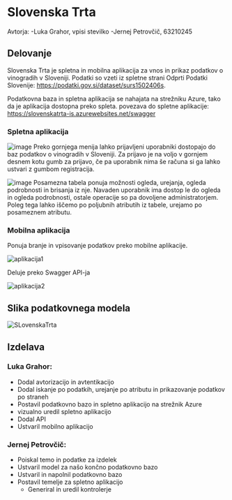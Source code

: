# Slovenska Trta
Avtorja: 
-Luka Grahor, vpisi stevilko
-Jernej Petrovčič, 63210245
## Delovanje
Slovenska Trta je spletna in mobilna aplikacija za vnos in prikaz podatkov o vinogradih v Sloveniji.
Podatki so vzeti iz spletne strani Odprti Podatki Slovenije: https://podatki.gov.si/dataset/surs1502406s.

Podatkovna baza in spletna aplikacija se nahajata na strežniku Azure, tako da je aplikacija dostopna preko spleta.
povezava do spletne aplikacije: https://slovenskatrta-is.azurewebsites.net/swagger
### Spletna aplikacija
![image](https://user-images.githubusercontent.com/41000453/210832883-c4a640ed-9bc9-453f-b0c7-9c02d45a9e66.png)
Preko gornjega menija lahko prijavljeni uporabniki dostopajo do baz podatkov o vinogradih v Sloveniji.
Za prijavo je na voljo v gornjem desnem kotu gumb za prijavo, če pa uporabnik nima še računa si ga lahko ustvari z gumbom registracija.

![image](https://user-images.githubusercontent.com/41000453/210833933-118543d2-20b4-4037-8862-aecf76e0516c.png)
Posamezna tabela ponuja možnosti ogleda, urejanja, ogleda podrobnosti in brisanja iz nje. Navaden uporabnik ima dostop
le do ogleda in ogleda podrobnosti, ostale operacije so pa dovoljene administratorjem.
Poleg tega lahko iščemo po poljubnih atributih iz tabele, urejamo po posameznem atributu.

### Mobilna aplikacija
Ponuja branje in vpisovanje podatkov preko mobilne aplikacije.

![aplikacija1](https://user-images.githubusercontent.com/41000453/210870995-26638ac9-9df4-45f7-9dc8-856642cf5a30.PNG)

Deluje preko Swagger API-ja

![aplikacija2](https://user-images.githubusercontent.com/41000453/210871475-74fe6d84-1db1-4742-bf86-d8cc661a609a.PNG)

## Slika podatkovnega modela
![SLovenskaTrta](https://user-images.githubusercontent.com/41000453/210872397-3875f019-f453-4af4-bdeb-85a0f114b3eb.PNG)


## Izdelava
### Luka Grahor:
- Dodal avtorizacijo in avtentikacijo
- Dodal iskanje po podatkih, urejanje po atributu in prikazovanje podatkov po straneh
- Postavil podatkovno bazo in spletno aplikacijo na strežnik Azure
- vizualno uredil spletno aplikacijo
- Dodal API
- Ustvaril mobilno aplikacijo

### Jernej Petrovčič:
- Poiskal temo in podatke za izdelek
- Ustvaril model za našo končno podatkovno bazo
- Ustvaril in napolnil podatkovno bazo
- Postavil temelje za spletno aplikacijo
  - Generiral in uredil kontrolerje
